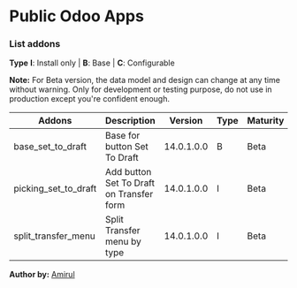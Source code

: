 # Public Odoo Apps

### List addons

**Type** **I**: Install only | **B**: Base | **C**: Configurable

**Note:** For Beta version, the data model and design can change at any time without warning. Only for development or testing purpose, do not use in production except you're confident enough.

| Addons      | Description | Version | Type | Maturity |
| ----------- | ----------- | ------- | ---- | -------- |
| base_set_to_draft | Base for button Set To Draft | 14.0.1.0.0 | B | Beta |
| picking_set_to_draft | Add button Set To Draft on Transfer form | 14.0.1.0.0 | I | Beta |
| split_transfer_menu | Split Transfer menu by type | 14.0.1.0.0 | I | Beta |

**Author by:** [Amirul](http://linkedin.com/in/amirulm/?target=_blank) 
